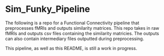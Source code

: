 # Sim_Funky_Pipeline
The following is a repo for a Functional Connectivity pipeline that preprocesses fMRIs and outputs similarity matrices. This repo takes in raw fMRIs and outputs csv files containing the similarity matricies. The outputs can also contain intermediary files outputted during preprocessing. 

This pipeline, as well as this README, is still a work in progress. 
